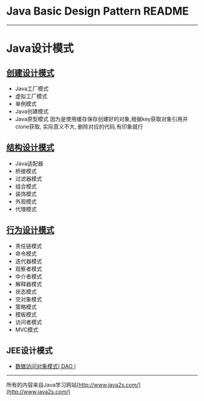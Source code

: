 # Java Basic Design Pattern README

---

# Java设计模式

## [创建设计模式](./CREATOR_PATTERN.md)

- Java工厂模式
- 虚拟工厂模式
- 单例模式
- Java创建模式
- Java原型模式  因为是使用缓存保存创建好的对象,根据key获取对象引用并clone获取, 实际意义不大, 删除对应的代码,有印象就行

## [结构设计模式](./STRUCTURE_PATTERN.md)

- Java适配器
- 桥接模式
- 过滤器模式
- 组合模式
- 装饰模式
- 外观模式
- 代理模式

## [行为设计模式](./BEHAVIOR_PATTERN.md)

- 责任链模式
- 命令模式
- 迭代器模式
- 观察者模式
- 中介者模式
- 解释器模式
- 状态模式
- 空对象模式
- 策略模式
- 模板模式
- 访问者模式
- MVC模式

## JEE设计模式

- [数据访问对象模式( DAO )](./BEHAVIOR_PATTERN.md)

---

所有的内容来自Java学习网站[http://www.java2s.com/](http://www.java2s.com/)









